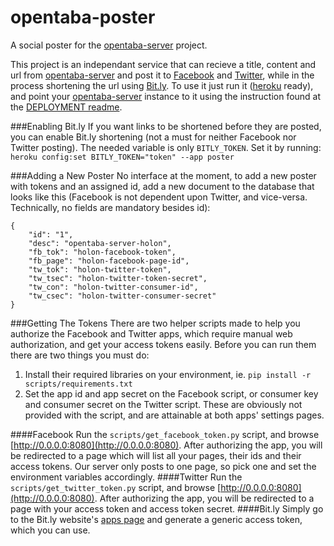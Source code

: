 opentaba-poster
===============

A social poster for the [opentaba-server](http://github.com/niryariv/opentaba-server) project.

This project is an independant service that can recieve a title, content and url from [opentaba-server](http://github.com/niryariv/opentaba-server) and post it to [Facebook](http://facebook.com) and [Twitter](http://twitter.com), while in the process shortening the url using [Bit.ly](http://bit.ly).
To use it just run it ([heroku](http://heroku.com) ready), and point your [opentaba-server](http://github.com/niryariv/opentaba-server) instance to it using the instruction found at the [DEPLOYMENT readme](https://github.com/niryariv/opentaba-server/blob/social_poster/DEPLOYMENT.md).

###Enabling Bit.ly
If you want links to be shortened before they are posted, you can enable Bit.ly shortening (not a must for neither Facebook nor Twitter posting).
The needed variable is only `BITLY_TOKEN`. Set it by running: `heroku config:set BITLY_TOKEN="token" --app poster`

###Adding a New Poster
No interface at the moment, to add a new poster with tokens and an assigned id, add a new document to the database that looks like this (Facebook is not dependent upon Twitter, and vice-versa. Technically, no fields are mandatory besides id):
```
{
    "id": "1",
    "desc": "opentaba-server-holon",
    "fb_tok": "holon-facebook-token",
    "fb_page": "holon-facebook-page-id",
    "tw_tok": "holon-twitter-token",
    "tw_tsec": "holon-twitter-token-secret",
    "tw_con": "holon-twitter-consumer-id",
    "tw_csec": "holon-twitter-consumer-secret"
}
```

###Getting The Tokens
There are two helper scripts made to help you authorize the Facebook and Twitter apps, which require manual web authorization, and get your access tokens easily.
Before you can run them there are two things you must do:
  1. Install their required libraries on your environment, ie. `pip install -r scripts/requirements.txt`
  2. Set the app id and app secret on the Facebook script, or consumer key and consumer secret on the Twitter script. These are obviously not provided with the script, and are attainable at both apps' settings pages.

####Facebook
Run the `scripts/get_facebook_token.py` script, and browse [http://0.0.0.0:8080](http://0.0.0.0:8080).
After authorizing the app, you will be redirected to a page which will list all your pages, their ids and their access tokens. Our server only posts to one page, so pick one and set the environment variables accordingly.
####Twitter
Run the `scripts/get_twitter_token.py` script, and browse [http://0.0.0.0:8080](http://0.0.0.0:8080).
After authorizing the app, you will be redirected to a page with your access token and access token secret.
####Bit.ly
Simply go to the Bit.ly website's [apps page](https://bitly.com/a/oauth_apps) and generate a generic access token, which you can use.
